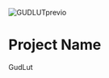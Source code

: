 ![GUDLUTprevio](https://github.com/user-attachments/assets/502ab9e1-9e96-4bc1-a4a8-79481524a977)
# Project Name
GudLut










